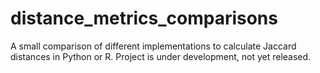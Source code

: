 # distance_metrics_comparisons

A small comparison of different implementations to calculate Jaccard distances in
Python or R. Project is under development, not yet released.